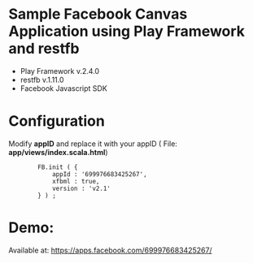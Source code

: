 Sample Facebook Canvas Application using Play Framework and restfb
==================================================================

+   Play Framework v.2.4.0
+   restfb v.1.11.0
+   Facebook Javascript SDK

Configuration
============

Modify **appID** and replace it with your appID ( File: **app/views/index.scala.html**)

            FB.init ( {
                appId : '699976683425267',
                xfbml : true,
                version : 'v2.1'
            } ) ;

Demo:
=====

Available at: https://apps.facebook.com/699976683425267/
